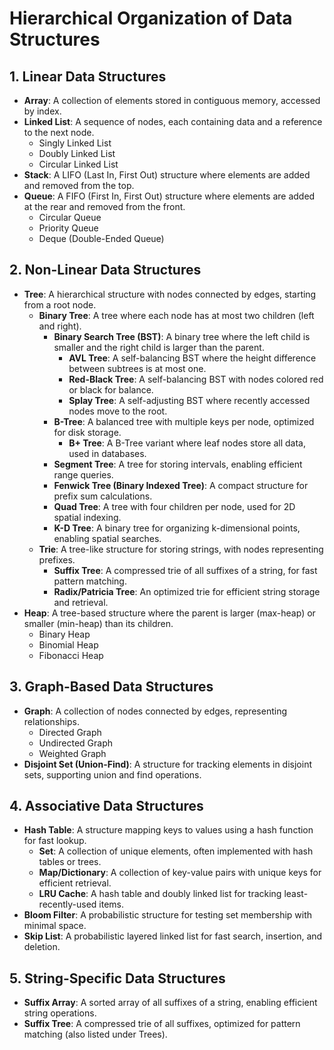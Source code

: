 # Hierarchical Organization of Data Structures

## 1. Linear Data Structures
- **Array**: A collection of elements stored in contiguous memory, accessed by index.
- **Linked List**: A sequence of nodes, each containing data and a reference to the next node.
  - Singly Linked List
  - Doubly Linked List
  - Circular Linked List
- **Stack**: A LIFO (Last In, First Out) structure where elements are added and removed from the top.
- **Queue**: A FIFO (First In, First Out) structure where elements are added at the rear and removed from the front.
  - Circular Queue
  - Priority Queue
  - Deque (Double-Ended Queue)

## 2. Non-Linear Data Structures
- **Tree**: A hierarchical structure with nodes connected by edges, starting from a root node.
  - **Binary Tree**: A tree where each node has at most two children (left and right).
    - **Binary Search Tree (BST)**: A binary tree where the left child is smaller and the right child is larger than the parent.
      - **AVL Tree**: A self-balancing BST where the height difference between subtrees is at most one.
      - **Red-Black Tree**: A self-balancing BST with nodes colored red or black for balance.
      - **Splay Tree**: A self-adjusting BST where recently accessed nodes move to the root.
    - **B-Tree**: A balanced tree with multiple keys per node, optimized for disk storage.
      - **B+ Tree**: A B-Tree variant where leaf nodes store all data, used in databases.
    - **Segment Tree**: A tree for storing intervals, enabling efficient range queries.
    - **Fenwick Tree (Binary Indexed Tree)**: A compact structure for prefix sum calculations.
    - **Quad Tree**: A tree with four children per node, used for 2D spatial indexing.
    - **K-D Tree**: A binary tree for organizing k-dimensional points, enabling spatial searches.
  - **Trie**: A tree-like structure for storing strings, with nodes representing prefixes.
    - **Suffix Tree**: A compressed trie of all suffixes of a string, for fast pattern matching.
    - **Radix/Patricia Tree**: An optimized trie for efficient string storage and retrieval.
- **Heap**: A tree-based structure where the parent is larger (max-heap) or smaller (min-heap) than its children.
  - Binary Heap
  - Binomial Heap
  - Fibonacci Heap

## 3. Graph-Based Data Structures
- **Graph**: A collection of nodes connected by edges, representing relationships.
  - Directed Graph
  - Undirected Graph
  - Weighted Graph
- **Disjoint Set (Union-Find)**: A structure for tracking elements in disjoint sets, supporting union and find operations.

## 4. Associative Data Structures
- **Hash Table**: A structure mapping keys to values using a hash function for fast lookup.
  - **Set**: A collection of unique elements, often implemented with hash tables or trees.
  - **Map/Dictionary**: A collection of key-value pairs with unique keys for efficient retrieval.
  - **LRU Cache**: A hash table and doubly linked list for tracking least-recently-used items.
- **Bloom Filter**: A probabilistic structure for testing set membership with minimal space.
- **Skip List**: A probabilistic layered linked list for fast search, insertion, and deletion.

## 5. String-Specific Data Structures
- **Suffix Array**: A sorted array of all suffixes of a string, enabling efficient string operations.
- **Suffix Tree**: A compressed trie of all suffixes, optimized for pattern matching (also listed under Trees).